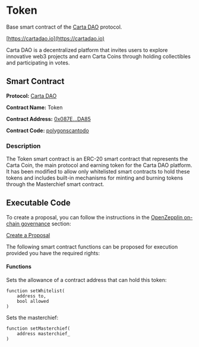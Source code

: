 # Token

Base smart contract of the [Carta DAO](https://cartadao.io) protocol.

[https://cartadao.io](https://cartadao.io)

Carta DAO is a decentralized platform that invites users to explore innovative web3 projects and earn Carta Coins through holding collectibles and participating in votes.

## Smart Contract

**Protocol:** [Carta DAO](https://cartadao.io)

**Contract Name:** Token

**Contract Address:** [0x087E...DA85](https://polygonscan.com/token/0x087E68b5B53cfa25D7F200D24EA9E0554382DA85)

**Contract Code:** [polygonscantodo](https://polygonscan.com/address/0x087E68b5B53cfa25D7F200D24EA9E0554382DA85#code)

### Description
The Token smart contract is an ERC-20 smart contract that represents the Carta Coin, the main protocol and earning token for the Carta DAO platform. It has been modified to allow only whitelisted smart contracts to hold these tokens and includes built-in mechanisms for minting and burning tokens through the Masterchief smart contract.

## Executable Code

To create a proposal, you can follow the instructions in the [OpenZepplin on-chain governance](https://docs.openzeppelin.com/contracts/4.x/governance) section:

[Create a Proposal](https://docs.openzeppelin.com/contracts/4.x/governance#create_a_proposal)

The following smart contract functions can be proposed for execution provided you have the required rights:

#### Functions

Sets the allowance of a contract address that can hold this token:

	function setWhitelist(
        address to,
        bool allowed
    )

Sets the masterchief:

	function setMasterchief(
        address masterchief_
    )
